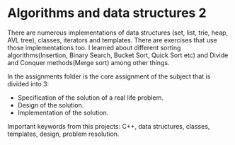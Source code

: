# Algorithms and data structures 2

There are numerous implementations of data structures (set, list, trie, heap, AVL tree), classes, iterators and templates. 
There are exercises that use those implementations too.
I learned about different sorting algorithms(Insertion, Binary Search, Bucket Sort, Quick Sort etc) and Divide and Conquer methods(Merge sort) among other things.

In the assignments folder is the core assignment of the subject that is divided into 3:
- Specification of the solution of a real life problem.
- Design of the solution.
- Implementation of the solution.

Important keywords from this projects: C++, data structures, classes, templates, design, problem resolution.
